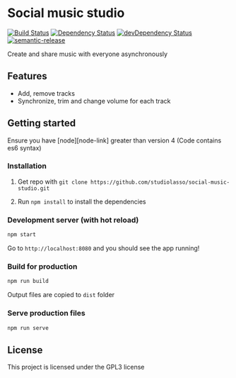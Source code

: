 # Social music studio

[![Build Status](https://travis-ci.org/studiolasso/social-music-studio.svg?branch=master)](https://travis-ci.org/studiolasso/social-music-studio)
[![Dependency Status](https://david-dm.org/studiolasso/social-music-studio.svg)](https://david-dm.org/studiolasso/social-music-studio)
[![devDependency Status](https://david-dm.org/studiolasso/social-music-studio/dev-status.svg)](https://david-dm.org/studiolasso/social-music-studio#info=devDependencies)
[![semantic-release](https://img.shields.io/badge/%20%20%F0%9F%93%A6%F0%9F%9A%80-semantic--release-e10079.svg?style=flat-square)](https://github.com/semantic-release/semantic-release)

Create and share music with everyone asynchronously

## Features

- Add, remove tracks
- Synchronize, trim and change volume for each track

## Getting started

Ensure you have [node][node-link] greater than version 4 (Code contains es6 syntax)

### Installation

1. Get repo with `git clone https://github.com/studiolasso/social-music-studio.git`

3. Run `npm install` to install the dependencies

### Development server (with hot reload)

```bash
npm start
```

Go to `http://localhost:8080` and you should see the app running!

### Build for production

```bash
npm run build
```

Output files are copied to `dist` folder

### Serve production files

```bash
npm run serve
```

## License

This project is licensed under the GPL3 license
